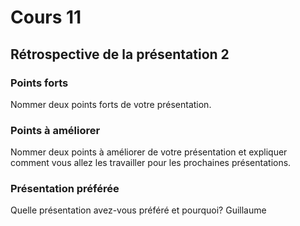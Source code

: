 # Cours 11
## Rétrospective de la présentation 2

### Points forts
Nommer deux points forts de votre présentation. 

### Points à améliorer
Nommer deux points à améliorer de votre présentation et expliquer comment vous allez les travailler pour les prochaines présentations. 

### Présentation préférée
Quelle présentation avez-vous préféré et pourquoi? 
Guillaume
